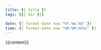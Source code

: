 ```yaml
---
title: {{ title }}
tags: [{{ dir }}]

date: {{ format-date now "%Y.%m.%d" }}
time: {{ format-date now "%H:%M:%S%z" }}
---
```


{{content}}
